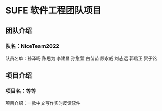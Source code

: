 # SUFE 软件工程团队项目
## 团队介绍
### 队名：NiceTeam2022
队员名单：孙泽旸 陈思为 李建昌 孙愈萱 白苗苗 顾永威 刘志远 郭启正 贺子铭  

## 项目介绍
### 项目名：等等
项目介绍：一款中文写作实时反馈软件